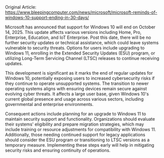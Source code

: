 Original Article: https://www.bleepingcomputer.com/news/microsoft/microsoft-reminds-of-windows-10-support-ending-in-30-days/

Microsoft has announced that support for Windows 10 will end on October 14, 2025. This update affects various versions including Home, Pro, Enterprise, Education, and IoT Enterprise. Post this date, there will be no further security updates or technical assistance, which could leave systems vulnerable to security threats. Options for users include upgrading to Windows 11, enrolling in the Extended Security Updates (ESU) program, or utilizing Long-Term Servicing Channel (LTSC) releases to continue receiving updates.

This development is significant as it marks the end of regular updates for Windows 10, potentially exposing users to increased cybersecurity risks if they continue to operate unsupported systems. The transition to newer operating systems aligns with ensuring devices remain secure against evolving cyber threats. It affects a large user base, given Windows 10's current global presence and usage across various sectors, including governmental and enterprise environments.

Consequent actions include planning for an upgrade to Windows 11 to maintain security support and functionality. Organizations should evaluate their systems' eligibility and prepare migration strategies, which may include training or resource adjustments for compatibility with Windows 11. Additionally, those needing continued support for legacy applications should consider the ESU program or transitioning to LTSC versions as a temporary measure. Implementing these steps early will help in mitigating security risks and ensuring continuity of operations.